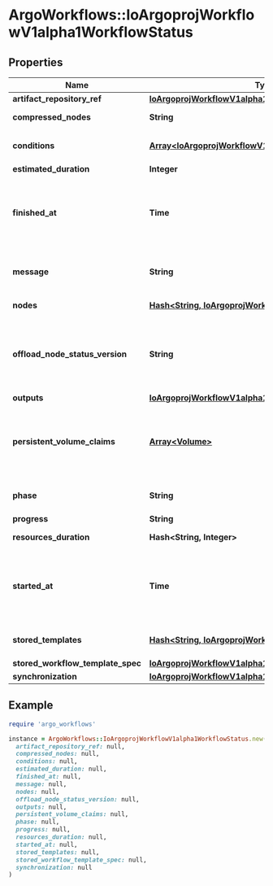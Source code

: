 # ArgoWorkflows::IoArgoprojWorkflowV1alpha1WorkflowStatus

## Properties

| Name | Type | Description | Notes |
| ---- | ---- | ----------- | ----- |
| **artifact_repository_ref** | [**IoArgoprojWorkflowV1alpha1ArtifactRepositoryRefStatus**](IoArgoprojWorkflowV1alpha1ArtifactRepositoryRefStatus.md) |  | [optional] |
| **compressed_nodes** | **String** | Compressed and base64 decoded Nodes map | [optional] |
| **conditions** | [**Array&lt;IoArgoprojWorkflowV1alpha1Condition&gt;**](IoArgoprojWorkflowV1alpha1Condition.md) | Conditions is a list of conditions the Workflow may have | [optional] |
| **estimated_duration** | **Integer** | EstimatedDuration in seconds. | [optional] |
| **finished_at** | **Time** | Time is a wrapper around time.Time which supports correct marshaling to YAML and JSON.  Wrappers are provided for many of the factory methods that the time package offers. | [optional] |
| **message** | **String** | A human readable message indicating details about why the workflow is in this condition. | [optional] |
| **nodes** | [**Hash&lt;String, IoArgoprojWorkflowV1alpha1NodeStatus&gt;**](IoArgoprojWorkflowV1alpha1NodeStatus.md) | Nodes is a mapping between a node ID and the node&#39;s status. | [optional] |
| **offload_node_status_version** | **String** | Whether on not node status has been offloaded to a database. If exists, then Nodes and CompressedNodes will be empty. This will actually be populated with a hash of the offloaded data. | [optional] |
| **outputs** | [**IoArgoprojWorkflowV1alpha1Outputs**](IoArgoprojWorkflowV1alpha1Outputs.md) |  | [optional] |
| **persistent_volume_claims** | [**Array&lt;Volume&gt;**](Volume.md) | PersistentVolumeClaims tracks all PVCs that were created as part of the io.argoproj.workflow.v1alpha1. The contents of this list are drained at the end of the workflow. | [optional] |
| **phase** | **String** | Phase a simple, high-level summary of where the workflow is in its lifecycle. | [optional] |
| **progress** | **String** | Progress to completion | [optional] |
| **resources_duration** | **Hash&lt;String, Integer&gt;** | ResourcesDuration is the total for the workflow | [optional] |
| **started_at** | **Time** | Time is a wrapper around time.Time which supports correct marshaling to YAML and JSON.  Wrappers are provided for many of the factory methods that the time package offers. | [optional] |
| **stored_templates** | [**Hash&lt;String, IoArgoprojWorkflowV1alpha1Template&gt;**](IoArgoprojWorkflowV1alpha1Template.md) | StoredTemplates is a mapping between a template ref and the node&#39;s status. | [optional] |
| **stored_workflow_template_spec** | [**IoArgoprojWorkflowV1alpha1WorkflowSpec**](IoArgoprojWorkflowV1alpha1WorkflowSpec.md) |  | [optional] |
| **synchronization** | [**IoArgoprojWorkflowV1alpha1SynchronizationStatus**](IoArgoprojWorkflowV1alpha1SynchronizationStatus.md) |  | [optional] |

## Example

```ruby
require 'argo_workflows'

instance = ArgoWorkflows::IoArgoprojWorkflowV1alpha1WorkflowStatus.new(
  artifact_repository_ref: null,
  compressed_nodes: null,
  conditions: null,
  estimated_duration: null,
  finished_at: null,
  message: null,
  nodes: null,
  offload_node_status_version: null,
  outputs: null,
  persistent_volume_claims: null,
  phase: null,
  progress: null,
  resources_duration: null,
  started_at: null,
  stored_templates: null,
  stored_workflow_template_spec: null,
  synchronization: null
)
```

